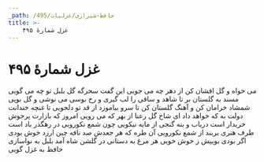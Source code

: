 ```yaml
---
_path: /حافظ-شیرازی/غزلیات/495
title: >-
    غزل شمارهٔ ۴۹۵
---
```

# غزل شمارهٔ ۴۹۵

می خواه و گل افشان کن از دهر چه می جویی
این گفت سحرگه گل بلبل تو چه می گویی
مسند به گلستان بر تا شاهد و ساقی را
لب گیری و رخ بوسی می نوشی و گل بویی
شمشاد خرامان کن و آهنگ گلستان کن
تا سرو بیاموزد از قد تو دلجویی
تا غنچه خندانت دولت به که خواهد داد
ای شاخ گل رعنا از بهر که می رویی
امروز که بازارت پرجوش خریدار است
دریاب و بنه گنجی از مایه نیکویی
چون شمع نکورویی در رهگذر باد است
طرف هنری بربند از شمع نکورویی
آن طره که هر جعدش صد نافه چین ارزد
خوش بودی اگر بودی بوییش ز خوش خویی
هر مرغ به دستانی در گلشن شاه آمد
بلبل به نواسازی حافظ به غزل گویی
